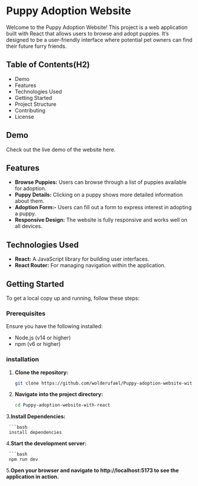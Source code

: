 # Puppy Adoption Website 
Welcome to the Puppy Adoption Website! This project is a web application built with React that allows users to browse and adopt puppies. It’s designed to be a user-friendly interface where potential pet owners can find their future furry friends.

## Table of Contents(H2)
* Demo
* Features
* Technologies Used
* Getting Started
* Project Structure
* Contributing
* License
## Demo
Check out the live demo of the website here.

## Features
*  **Browse Puppies:** Users can browse through a list of puppies available for adoption.
* **Puppy Details:** Clicking on a puppy shows more detailed information about them.
* **Adoption Form:-** Users can fill out a form to express interest in adopting a puppy.
* **Responsive Design:** The website is fully responsive and works well on all devices.
## Technologies Used
* **React:** A JavaScript library for building user interfaces.
* **React Router:** For managing navigation within the application.
## Getting Started
To get a local copy up and running, follow these steps:

### Prerequisites
Ensure you have the following installed:

* Node.js (v14 or higher)
* npm (v6 or higher)
### installation
1. **Clone the repository:**
   
   ```bash
   git clone https://github.com/wolderufael/Puppy-adoption-website-with-react.git
2. **Navigate into the project directory:**
     ```bash
     cd Puppy-adoption-website-with-react

3.**Install Dependencies:**

     ```bash
     install dependencies
     
4.**Start the development server:**

     ```bash
     npm run dev
     
5.**Open your browser and navigate to http://localhost:5173 to see the application in action.**
